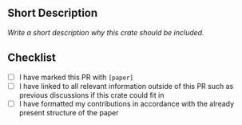 ## Short Description
_Write a short description why this crate should be included._

## Checklist
- [ ] I have marked this PR with `[paper]`
- [ ] I have linked to all relevant information outside of this PR such as previous discussions if
  this crate could fit in
- [ ] I have formatted my contributions in accordance with the already present structure of the
  paper
